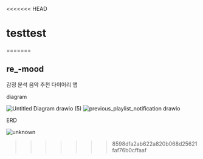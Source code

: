 <<<<<<< HEAD
# testtest
=======
## re_-mood
감정 분석 음악 추천 다이어리 앱

diagram

![Untitled Diagram drawio (5)](https://user-images.githubusercontent.com/60428026/178190599-4bc1f9b4-dd77-4530-ad7c-0f98a592d5f4.png)
![previous_playlist_notification drawio](https://user-images.githubusercontent.com/60428026/178190596-14f6edf6-6212-4a76-885c-729277a0a5c3.png)


ERD

![unknown](https://user-images.githubusercontent.com/60428026/178192666-7d6734a2-646f-42be-8c86-700bae77c8a9.png)
>>>>>>> 8598dfa2ab622a820b068d25621faf76b0cffaaf
